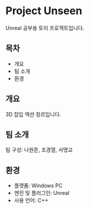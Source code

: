# Project Unseen

Unreal 공부용 토이 프로젝트입니다.

## 목차
+ 개요
+ 팀 소개
+ 환경

## 개요
3D 잡입 액션 장르입니다.


## 팀 소개
팀 구성: 나원준, 조경열, 서명교

## 환경
+ 플랫폼: Windows PC
+ 엔진 및 플러그인: Unreal
+ 사용 언어: C++
